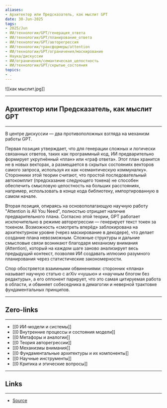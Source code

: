 ```yaml
---
aliases: 
- Архитектор или Предсказатель, как мыслит GPT 
date: 30-Jun-2025
tags:
- 2025/Jun
- ИИ/технологии/GPT/генерация_ответа
- ИИ/технологии/GPT/планирование_ответа
- ИИ/технологии/GPT/авторегрессия
- ИИ/технологии/трансформеры/attention
- ИИ/технологии/GPT/ограничения/маскирование
- Наука/дискуссии
- ИИ/ограничения/семантическая_целостность
- ИИ/технологии/GPT/скрытые_состояния
topics:
- .
---
```

![[как мыслит.jpg]]

-----
##  Архитектор или Предсказатель, как мыслит GPT 
-----
В центре дискуссии — два противоположных взгляда на механизм работы GPT.

Первая позиция утверждает, что для генерации сложных и логически связанных ответов, таких как программный код, ИИ предварительно формирует укрупнённый «план» или «граф ответа». Этот план хранится не в новых векторах, а размещается в скрытых состояниях векторов самого запроса, используя их как «семантическую коммуналку». Сторонники этой теории считают, что простой последовательный автокомплит (предсказание следующего токена) не способен обеспечить смысловую целостность на больших расстояниях, например, использовать в конце кода библиотеку, импортированную в самом начале.

Вторая позиция, опираясь на основополагающую научную работу "Attention is All You Need", полностью отрицает наличие предварительного плана. Согласно этой теории, GPT работает исключительно в режиме авторегрессии — генерирует текст токен за токеном. Возможность «смотреть вперёд» заблокирована на архитектурном уровне (через маскирование в декодере), что делает создание плана невозможным. Сложные структуры и дальние смысловые связи возникают благодаря механизму внимания (Attention), который на каждом шаге заново анализирует весь предыдущий контекст, позволяя ИИ создавать иллюзию разумного планирования через статистические закономерности.

Спор обостряется взаимными обвинениями: сторонник «плана» называет научную статью с arXiv «чушью» и «научным блогом без редактуры», а его оппонент парирует, что это самая цитируемая работа в области, и обвиняет собеседника в демагогии и неверной трактовке фундаментальных принципов.

---
## Zero-links
---
- [[0 ИИ-модели и системы]]
- [[0 Внутренние процессы и состояния модели]]
- [[0 Метафоры и аналогии]]
- [[0 Теория авторегрессии]]
- [[0 Механизмы внимания]]
- [[0 Фундаментальные архитектуры и их компоненты]]
- [[0 Научные инструменты]]
- [[0 Критика и этические вопросы]]

---
## Links
---
- [Source](https://t.me/turboproject/1737)